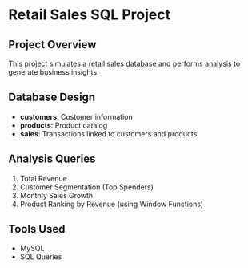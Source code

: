 # Retail Sales SQL Project

##  Project Overview
This project simulates a retail sales database and performs analysis to generate business insights.

## Database Design
- **customers**: Customer information
- **products**: Product catalog
- **sales**: Transactions linked to customers and products

##  Analysis Queries
1. Total Revenue
2. Customer Segmentation (Top Spenders)
3. Monthly Sales Growth
4. Product Ranking by Revenue (using Window Functions)

##  Tools Used
- MySQL
- SQL Queries
